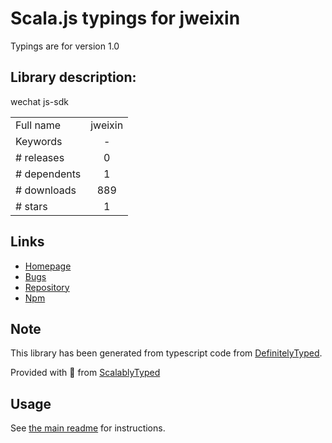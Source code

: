 
# Scala.js typings for jweixin

Typings are for version 1.0

## Library description:
wechat js-sdk

|                    |                 |
| ------------------ | :-------------: |
| Full name          | jweixin |
| Keywords           | - |
| # releases         | 0 |
| # dependents       | 1 |
| # downloads        | 889 |
| # stars            | 1 |

## Links
- [Homepage](https://github.com/heyong-2015/jweixin#readme)
- [Bugs](https://github.com/heyong-2015/jweixin/issues)
- [Repository](https://github.com/heyong-2015/jweixin)
- [Npm](https://www.npmjs.com/package/jweixin)
    


## Note
This library has been generated from typescript code from [DefinitelyTyped](https://definitelytyped.org).

Provided with :purple_heart: from [ScalablyTyped](https://github.com/oyvindberg/ScalablyTyped)

## Usage
See [the main readme](../../readme.md) for instructions.


